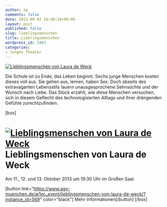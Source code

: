 ```yaml
---
author: ag
comments: false
date: 2013-09-02 10:40:24+00:00
layout: post
published: false
slug: lieblingsmenschen
title: Lieblingsmenschen
wordpress_id: 1943
categories:
- Junges Theater
---
```


[![Lieblingsmenschen von Laura de Weck](https://www.agv-muenchen.de/wp-content/uploads/2013/09/1278302_673960472633112_369249793_n.jpg)](https://www.agv-muenchen.de/ai1ec_event/lieblingsmenschen-von-laura-de-weck/?instance_id=548)

Die Schule ist zu Ende, das Leben beginnt. Sechs junge Menschen kosten dieses voll aus. Sie gehen aus, lernen, haben Sex. Doch abseits des extravaganten Lebensstils lauern unausgesprochene Sehnsüchte und der Wunsch nach Liebe.
Das Stück erzählt, wie diese Menschen versuchen, sich in diesem Geflecht des technologisierten Alltags und ihrer drängenden Gefühle zurechtzufinden.

[box]

# [![Lieblingsmenschen von Laura de Weck](https://www.agv-muenchen.de/wp-content/uploads/2013/09/1278302_673960472633112_369249793_n.jpg)](https://www.agv-muenchen.de/ai1ec_event/lieblingsmenschen-von-laura-de-weck/?instance_id=548)Lieblingsmenschen von Laura de Weck

Am 11., 12. und 13. Oktober 2013 um 19:30 Uhr im Großen Saal.

[button link="https://www.agv-muenchen.de/ai1ec_event/lieblingsmenschen-von-laura-de-weck/?instance_id=569" color="black"] Mehr Informationen[/button]
[/box]
